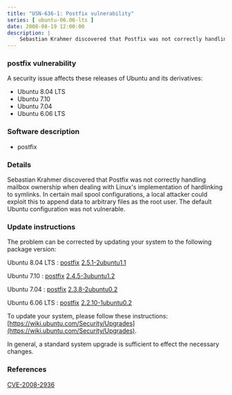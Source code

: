 ```yaml
---
title: "USN-636-1: Postfix vulnerability"
series: [ ubuntu-06.06-lts ]
date: 2008-08-19 12:00:00
description: |
    Sebastian Krahmer discovered that Postfix was not correctly handling mailbox ownership when dealing with Linux&#39;s implementation of hardlinking to symlinks.  In certain mail spool configurations, a local attacker could exploit this to append data to arbitrary files as the root user. The default Ubuntu configuration was not vulnerable. 
--- 
```

 
### postfix vulnerability

A security issue affects these releases of Ubuntu and its derivatives:

* Ubuntu 8.04 LTS
* Ubuntu 7.10
* Ubuntu 7.04
* Ubuntu 6.06 LTS

### Software description

* postfix 

### Details

Sebastian Krahmer discovered that Postfix was not correctly handling mailbox ownership when dealing with Linux&#39;s implementation of hardlinking to symlinks. In certain mail spool configurations, a local attacker could exploit this to append data to arbitrary files as the root user. The default Ubuntu configuration was not vulnerable. 

### Update instructions

The problem can be corrected by updating your system to the following package version:

Ubuntu 8.04 LTS
 : [postfix](https://launchpad.net/ubuntu/+source/postfix) <span> [2.5.1-2ubuntu1.1](https://launchpad.net/ubuntu/+source/postfix/2.5.1-2ubuntu1.1) </span> 

Ubuntu 7.10
 : [postfix](https://launchpad.net/ubuntu/+source/postfix) <span> [2.4.5-3ubuntu1.2](https://launchpad.net/ubuntu/+source/postfix/2.4.5-3ubuntu1.2) </span> 

Ubuntu 7.04
 : [postfix](https://launchpad.net/ubuntu/+source/postfix) <span> [2.3.8-2ubuntu0.2](https://launchpad.net/ubuntu/+source/postfix/2.3.8-2ubuntu0.2) </span> 

Ubuntu 6.06 LTS
 : [postfix](https://launchpad.net/ubuntu/+source/postfix) <span> [2.2.10-1ubuntu0.2](https://launchpad.net/ubuntu/+source/postfix/2.2.10-1ubuntu0.2) </span> 

To update your system, please follow these instructions: [https://wiki.ubuntu.com/Security/Upgrades](https://wiki.ubuntu.com/Security/Upgrades).

In general, a standard system upgrade is sufficient to effect the necessary changes. 

### References

 [CVE-2008-2936](http://people.ubuntu.com/~ubuntu-security/cve/CVE-2008-2936)
 
